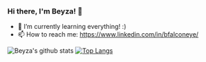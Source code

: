 ### Hi there, I'm Beyza! 👋


- 🌱 I’m currently learning everything! :)
- 📫 How to reach me: 
 https://www.linkedin.com/in/bfalconeye/

![Beyza's github stats](https://github-readme-stats.vercel.app/api?username=beyzasahingoz)
[![Top Langs](https://github-readme-stats.vercel.app/api/top-langs/?username=beyzasahingoz)](https://github.com/beyzasahingoz/github-readme-stats)
